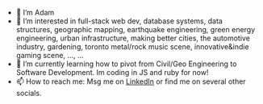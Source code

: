 - 👋 I’m Adam
- 👀 I’m interested in full-stack web dev, database systems, data structures, geographic mapping, earthquake engineering, green energy engineering, urban infrastructure, making better cities, the automotive industry, gardening, toronto metal/rock music scene, innovative&indie gaming scene, ..., ...
- 🌱 I’m currently learning how to pivot from Civil/Geo Engineering to Software Development. Im coding in JS and ruby for now!
- 📫 How to reach me: Msg me on [LinkedIn](https://www.linkedin.com/in/adam-duyv/) or find me on several other socials.
<!--- - 💞️ I’m looking to collaborate on open source projects ---> 

<!---
A-DUYVESTYN/A-DUYVESTYN is a ✨ special ✨ repository because its `README.md` (this file) appears on your GitHub profile.
You can click the Preview link to take a look at your changes.
---> 
